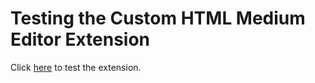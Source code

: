 Testing the Custom HTML Medium Editor Extension
===============================================

Click [here](http://jillix.github.io/medium-editor-custom-html) to test the extension.
